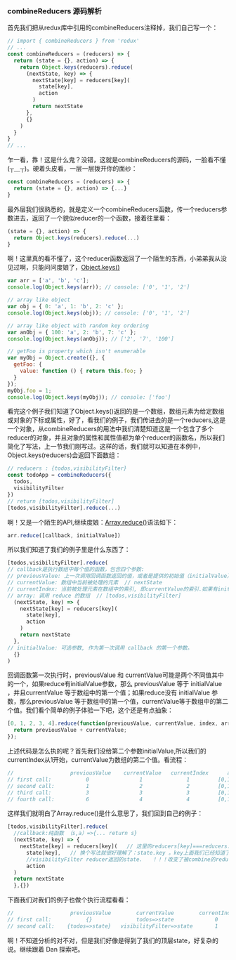 ### combineReducers 源码解析
首先我们把从redux库中引用的combineReducers注释掉，我们自己写一个：
```js
// import { combineReducers } from 'redux' 
// ...
const combineReducers = (reducers) => {
  return (state = {}, action) => {
    return Object.keys(reducers).reduce(
      (nextState, key) => {
        nextState[key] = reducers[key](
          state[key],
          action
        )
        return nextState
      },
      {}
    )
  }
}
// ...
```
乍一看，靠！这是什么鬼？没错，这就是combineReducers的源码，一脸看不懂(┬＿┬)。硬着头皮看，一层一层拨开你的面纱：
```js
const combineReducers = (reducers) => {
  return (state = {}, action) => {...}
}
```
最外层我们很熟悉的，就是定义一个combineReducers函数，传一个reducers参数进去，返回了一个貌似reducer的一个函数，接着往里看：
```js
(state = {}, action) => {
  return Object.keys(reducers).reduce(...)
}
```
啊！这里真的看不懂了，这个reducer函数返回了一个陌生的东西，小弟弟我从没见过啊，只能问问度娘了，[Object.keys()](https://developer.mozilla.org/en-US/docs/Web/JavaScript/Reference/Global_Objects/Object/keys)
```js
var arr = ['a', 'b', 'c'];
console.log(Object.keys(arr)); // console: ['0', '1', '2']

// array like object
var obj = { 0: 'a', 1: 'b', 2: 'c' };
console.log(Object.keys(obj)); // console: ['0', '1', '2']

// array like object with random key ordering
var anObj = { 100: 'a', 2: 'b', 7: 'c' };
console.log(Object.keys(anObj)); // ['2', '7', '100']

// getFoo is property which isn't enumerable
var myObj = Object.create({}, {
  getFoo: {
    value: function () { return this.foo; }
  } 
});
myObj.foo = 1;
console.log(Object.keys(myObj)); // console: ['foo']
```
看完这个例子我们知道了Object.keys()返回的是一个数组，数组元素为给定数组或对象的下标或属性，好了，看我们的例子，我们传进去的是一个reducers,这是一个对象，从combineReducers的用法中我们清楚知道这是一个包含了多个reducer的对象，并且对象的属性和属性值都为单个reducer的函数名，所以我们简化了写法，上一节我们刚写过。这样的话，我们就可以知道在本例中，Object.keys(reducers)会返回下面数组：
```js
// reducers : {todos,visibilityFilter}
const todoApp = combineReducers({
  todos,
  visibilityFilter
})
// return [todos,visibilityFilter]
[todos,visibilityFilter].reduce(...)
```
啊！又是一个陌生的API,继续度娘：[Array.reduce()](https://developer.mozilla.org/zh-CN/docs/Web/JavaScript/Reference/Global_Objects/Array/Reduce_clone)语法如下：
```js
arr.reduce([callback, initialValue])
```
所以我们知道了我们的例子里是什么东西了：
```js
[todos,visibilityFilter].reduce(
// callback是执行数组中每个值的函数，包含四个参数:
// previousValue: 上一次调用回调函数返回的值，或者是提供的初始值（initialValue） // {}
// currentValue: 数组中当前被处理的元素  // nextState
// currentIndex: 当前被处理元素在数组中的索引, 即currentValue的索引.如果有initialValue初始值, 从0开始.如果没有从1开始.  // key
// array: 调用 reduce 的数组  // [todos,visibilityFilter]
  (nextState, key) => {
    nextState[key] = reducers[key](
      state[key],
      action
    )
    return nextState
  },
// initialValue: 可选参数, 作为第一次调用 callback 的第一个参数。
  {}
)
```
回调函数第一次执行时，previousValue 和 currentValue可能是两个不同值其中的一个，如果reduce有initialValue参数，那么 previousValue 等于 initialValue ，并且currentValue 等于数组中的第一个值；如果reduce没有 initialValue 参数，那么previousValue 等于数组中的第一个值，currentValue等于数组中的第二个值。我们看个简单的例子体验一下吧，这个还是有点抽象：
```js
[0, 1, 2, 3, 4].reduce(function(previousValue, currentValue, index, array){
  return previousValue + currentValue;
});
```
上述代码是怎么执的呢？首先我们没给第二个参数initialValue,所以我们的currentIndex从1开始，currentValue为数组的第二个值。看流程：
```js
//                  previousValue    currentValue   currentIndex      array      return value
// first call:           0                1              1         [0,1,2,3,4]        1
// second call:          1                2              2         [0,1,2,3,4]        3
// third call:           3                3              3         [0,1,2,3,4]        6
// fourth call:          6                4              4         [0,1,2,3,4]        10
```
这样我们就明白了Array.reduce()是什么意思了，我们回到自己的例子：
```js
[todos,visibilityFilter].reduce(
  //callback:纯函数 （s,a）=>{... return s} 
  (nextState, key) => {
    nextState[key] = reducers[key](   // 这里的reducers[key]===reducers.key 就是具体某个reducer.
      state[key],   // 换个写法就很好理解了：state.key 。key上面我们已经知道了是Object.keys（reducers）返回的属性,即todos reducer返回的state或者
      //visibilityFilter reducer返回的state.   ！！！改变了被combine的reducer的state时就会更新顶层的state
      action
  )
  return nextState
  },{})
```
下面我们对我们的例子也做个执行流程看看：
```js
//                  previousValue        currentValue        currentIndex              array               return value
// first call:           {}              todos=>state             0         [todos,visibilityFilter]      {todos=>state}
// second call:    {todos=>state}   visibilityFilter=>state       1         [todos,visibilityFilter]   {todos=>state,visibilityFilter=>state}
```
啊！不知道分析的对不对，但是我们好像是得到了我们的顶层state，好复杂的说。继续跟着 Dan 探索吧。